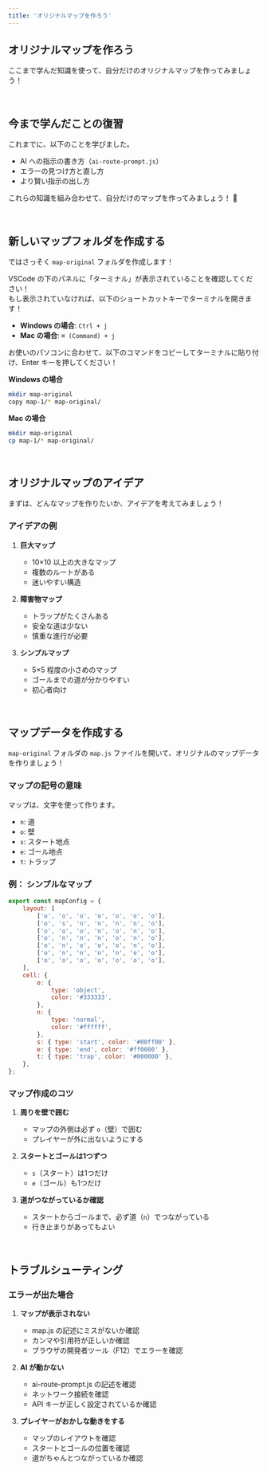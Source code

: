 ```yaml
---
title: 'オリジナルマップを作ろう'
---
```


## オリジナルマップを作ろう

ここまで学んだ知識を使って、自分だけのオリジナルマップを作ってみましょう！

<br />

## 今まで学んだことの復習

これまでに、以下のことを学びました。

- AI への指示の書き方（`ai-route-prompt.js`）
- エラーの見つけ方と直し方
- より賢い指示の出し方

これらの知識を組み合わせて、自分だけのマップを作ってみましょう！ 🚀

<br />

## 新しいマップフォルダを作成する

ではさっそく `map-original` フォルダを作成します！

VSCode の下のパネルに「ターミナル」が表示されていることを確認してください！\
もし表示されていなければ、以下のショートカットキーでターミナルを開きます！

- **Windows の場合**: `Ctrl + j`
- **Mac の場合**: `⌘ (Command) + j`

お使いのパソコンに合わせて、以下のコマンドをコピーしてターミナルに貼り付け、Enter キーを押してください！

**Windows の場合**

```bash
mkdir map-original
copy map-1/* map-original/
```

**Mac の場合**

```bash
mkdir map-original
cp map-1/* map-original/
```

<br />

## オリジナルマップのアイデア

まずは、どんなマップを作りたいか、アイデアを考えてみましょう！

### アイデアの例

1. **巨大マップ**
    - 10×10 以上の大きなマップ
    - 複数のルートがある
    - 迷いやすい構造

2. **障害物マップ**
    - トラップがたくさんある
    - 安全な道は少ない
    - 慎重な進行が必要

3. **シンプルマップ**
    - 5×5 程度の小さめのマップ
    - ゴールまでの道が分かりやすい
    - 初心者向け

<br />

## マップデータを作成する

`map-original` フォルダの `map.js` ファイルを開いて、オリジナルのマップデータを作りましょう！

### マップの記号の意味

マップは、文字を使って作ります。

- `n`: 道
- `o`: 壁
- `s`: スタート地点
- `e`: ゴール地点
- `t`: トラップ

### 例： シンプルなマップ

```javascript
export const mapConfig = {
    layout: [
        ['o', 'o', 'o', 'o', 'o', 'o', 'o'],
        ['o', 's', 'n', 'n', 'n', 'n', 'o'],
        ['o', 'o', 'o', 'n', 'o', 'n', 'o'],
        ['o', 'n', 'n', 'n', 'o', 'n', 'o'],
        ['o', 'n', 'o', 'o', 'o', 'n', 'o'],
        ['o', 'n', 'n', 'n', 'n', 'e', 'o'],
        ['o', 'o', 'o', 'o', 'o', 'o', 'o'],
    ],
    cell: {
        o: {
            type: 'object',
            color: '#333333',
        },
        n: {
            type: 'normal',
            color: '#ffffff',
        },
        s: { type: 'start', color: '#00ff00' },
        e: { type: 'end', color: '#ff0000' },
        t: { type: 'trap', color: '#000000' },
    },
};
```

### マップ作成のコツ

1. **周りを壁で囲む**
    - マップの外側は必ず `o`（壁）で囲む
    - プレイヤーが外に出ないようにする

2. **スタートとゴールは1つずつ**
    - `s`（スタート）は1つだけ
    - `e`（ゴール）も1つだけ

3. **道がつながっているか確認**
    - スタートからゴールまで、必ず道（`n`）でつながっている
    - 行き止まりがあってもよい

<br />

## トラブルシューティング

### エラーが出た場合

1. **マップが表示されない**
    - map.js の記述にミスがないか確認
    - カンマや引用符が正しいか確認
    - ブラウザの開発者ツール（F12）でエラーを確認

2. **AI が動かない**
    - ai-route-prompt.js の記述を確認
    - ネットワーク接続を確認
    - API キーが正しく設定されているか確認

3. **プレイヤーがおかしな動きをする**
    - マップのレイアウトを確認
    - スタートとゴールの位置を確認
    - 道がちゃんとつながっているか確認
